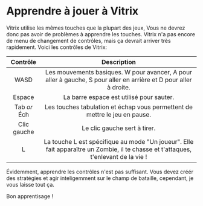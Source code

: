 # Apprendre à jouer à Vitrix

Vitrix utilise les mêmes touches que la plupart des jeux, Vous ne devrez donc pas avoir de problèmes à apprendre les touches.
Vitrix n'a pas encore de menu de changement de contrôles, mais ça devrait arriver très rapidement. Voici les contrôles de Vitrix:


| **Contrôle** |                                                   **Description**                                                  |
|:------------:|:------------------------------------------------------------------------------------------------------------------:|
| WASD         | Les mouvements basiques. W pour avancer, A pour aller à gauche, S pour aller en arrière et D pour aller à droite.  |
| Espace       | La barre espace est utilisé pour sauter.                                                                           |
| Tab _or_ Éch | Les touches tabulation et échap vous permettent de mettre le jeu en pause.                                         |
| Clic gauche  | Le clic gauche sert à tirer.                                                                                       |
| L            | La touche L est spécifique au mode "Un joueur". Elle fait apparaître un Zombie, il te chasse et t'attaques, t'enlevant de la vie !|

Évidemment, apprendre les contrôles n'est pas suffisant. Vous devez créér des stratégies et agir inteligemment sur le champ de bataille, cependant, je vous laisse tout ça.

Bon apprentisage !
